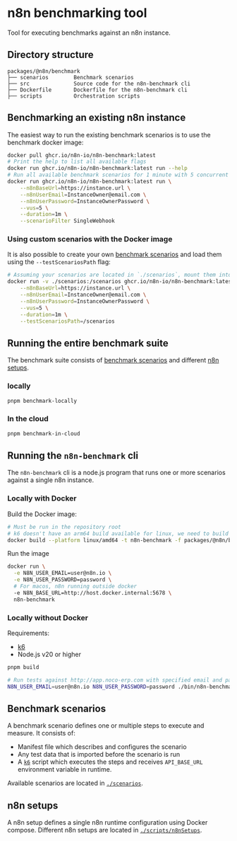 # n8n benchmarking tool

Tool for executing benchmarks against an n8n instance.

## Directory structure

```text
packages/@n8n/benchmark
├── scenarios        Benchmark scenarios
├── src              Source code for the n8n-benchmark cli
├── Dockerfile       Dockerfile for the n8n-benchmark cli
├── scripts          Orchestration scripts
```

## Benchmarking an existing n8n instance

The easiest way to run the existing benchmark scenarios is to use the benchmark docker image:

```sh
docker pull ghcr.io/n8n-io/n8n-benchmark:latest
# Print the help to list all available flags
docker run ghcr.io/n8n-io/n8n-benchmark:latest run --help
# Run all available benchmark scenarios for 1 minute with 5 concurrent requests
docker run ghcr.io/n8n-io/n8n-benchmark:latest run \
	--n8nBaseUrl=https://instance.url \
	--n8nUserEmail=InstanceOwner@email.com \
	--n8nUserPassword=InstanceOwnerPassword \
	--vus=5 \
	--duration=1m \
	--scenarioFilter SingleWebhook
```

### Using custom scenarios with the Docker image

It is also possible to create your own [benchmark scenarios](#benchmark-scenarios) and load them using the `--testScenariosPath` flag:

```sh
# Assuming your scenarios are located in `./scenarios`, mount them into `/scenarios` in the container
docker run -v ./scenarios:/scenarios ghcr.io/n8n-io/n8n-benchmark:latest run \
	--n8nBaseUrl=https://instance.url \
	--n8nUserEmail=InstanceOwner@email.com \
	--n8nUserPassword=InstanceOwnerPassword \
	--vus=5 \
	--duration=1m \
	--testScenariosPath=/scenarios
```

## Running the entire benchmark suite

The benchmark suite consists of [benchmark scenarios](#benchmark-scenarios) and different [n8n setups](#n8n-setups).

### locally

```sh
pnpm benchmark-locally
```

### In the cloud

```sh
pnpm benchmark-in-cloud
```

## Running the `n8n-benchmark` cli

The `n8n-benchmark` cli is a node.js program that runs one or more scenarios against a single n8n instance.

### Locally with Docker

Build the Docker image:

```sh
# Must be run in the repository root
# k6 doesn't have an arm64 build available for linux, we need to build against amd64
docker build --platform linux/amd64 -t n8n-benchmark -f packages/@n8n/benchmark/Dockerfile .
```

Run the image

```sh
docker run \
  -e N8N_USER_EMAIL=user@n8n.io \
  -e N8N_USER_PASSWORD=password \
  # For macos, n8n running outside docker
  -e N8N_BASE_URL=http://host.docker.internal:5678 \
  n8n-benchmark
```

### Locally without Docker

Requirements:

- [k6](https://grafana.com/docs/k6/latest/set-up/install-k6/)
- Node.js v20 or higher

```sh
pnpm build

# Run tests against http://app.noco-erp.com with specified email and password
N8N_USER_EMAIL=user@n8n.io N8N_USER_PASSWORD=password ./bin/n8n-benchmark run
```

## Benchmark scenarios

A benchmark scenario defines one or multiple steps to execute and measure. It consists of:

- Manifest file which describes and configures the scenario
- Any test data that is imported before the scenario is run
- A [`k6`](https://grafana.com/docs/k6/latest/using-k6/http-requests/) script which executes the steps and receives `API_BASE_URL` environment variable in runtime.

Available scenarios are located in [`./scenarios`](./scenarios/).

## n8n setups

A n8n setup defines a single n8n runtime configuration using Docker compose. Different n8n setups are located in [`./scripts/n8nSetups`](./scripts/n8nSetups).
